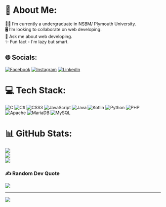 # 💫 About Me:
👨‍🎓 I’m currently a undergraduate in NSBM/ Plymouth University.<br>🖥️ I’m looking to collaborate on web developing.<br>💬 Ask me about web developing.<br>✨ Fun fact - I'm lazy but smart.


## 🌐 Socials:
[![Facebook](https://img.shields.io/badge/Facebook-%231877F2.svg?logo=Facebook&logoColor=white)](https://facebook.com/https://www.facebook.com/profile.php?id=100009140848973&mibextid=LQQJ4d) [![Instagram](https://img.shields.io/badge/Instagram-%23E4405F.svg?logo=Instagram&logoColor=white)](https://instagram.com/https://instagram.com/pr_a_sa_n_ka?igshid=NTc4MTIwNjQ2YQ==) [![LinkedIn](https://img.shields.io/badge/LinkedIn-%230077B5.svg?logo=linkedin&logoColor=white)](https://linkedin.com/in/https://www.linkedin.com/in/prasanka-madushan-53a0ab21a?lipi=urn%3Ali%3Apage%3Ad_flagship3_profile_view_base_contact_details%3BaTzr0YM6S0mOmlWRLlzolw%3D%3D) 

# 💻 Tech Stack:
![C](https://img.shields.io/badge/c-%2300599C.svg?style=plastic&logo=c&logoColor=white) ![C#](https://img.shields.io/badge/c%23-%23239120.svg?style=plastic&logo=c-sharp&logoColor=white) ![CSS3](https://img.shields.io/badge/css3-%231572B6.svg?style=plastic&logo=css3&logoColor=white) ![JavaScript](https://img.shields.io/badge/javascript-%23323330.svg?style=plastic&logo=javascript&logoColor=%23F7DF1E) ![Java](https://img.shields.io/badge/java-%23ED8B00.svg?style=plastic&logo=java&logoColor=white) ![Kotlin](https://img.shields.io/badge/kotlin-%230095D5.svg?style=plastic&logo=kotlin&logoColor=white) ![Python](https://img.shields.io/badge/python-3670A0?style=plastic&logo=python&logoColor=ffdd54) ![PHP](https://img.shields.io/badge/php-%23777BB4.svg?style=plastic&logo=php&logoColor=white) ![Apache](https://img.shields.io/badge/apache-%23D42029.svg?style=plastic&logo=apache&logoColor=white) ![MariaDB](https://img.shields.io/badge/MariaDB-003545?style=plastic&logo=mariadb&logoColor=white) ![MySQL](https://img.shields.io/badge/mysql-%2300f.svg?style=plastic&logo=mysql&logoColor=white)
# 📊 GitHub Stats:
![](https://github-readme-stats.vercel.app/api?username=Prasanka-Madhushan&theme=highcontrast&hide_border=true&include_all_commits=true&count_private=true)<br/>
![](https://github-readme-streak-stats.herokuapp.com/?user=Prasanka-Madhushan&theme=highcontrast&hide_border=true)<br/>
![](https://github-readme-stats.vercel.app/api/top-langs/?username=Prasanka-Madhushan&theme=highcontrast&hide_border=true&include_all_commits=true&count_private=true&layout=compact)

### ✍️ Random Dev Quote
![](https://quotes-github-readme.vercel.app/api?type=horizontal&theme=radical)

---
[![](https://visitcount.itsvg.in/api?id=Prasanka-Madhushan&label=Profile%20Views&pretty=false)](https://visitcount.itsvg.in)

<!-- Proudly created with GPRM ( https://gprm.itsvg.in ) -->
